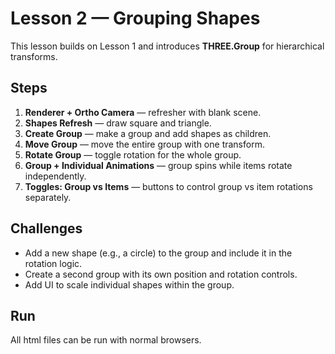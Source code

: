 # Lesson 2 — Grouping Shapes

This lesson builds on Lesson 1 and introduces **THREE.Group** for hierarchical transforms.

## Steps
1. **Renderer + Ortho Camera** — refresher with blank scene.
2. **Shapes Refresh** — draw square and triangle.
3. **Create Group** — make a group and add shapes as children.
4. **Move Group** — move the entire group with one transform.
5. **Rotate Group** — toggle rotation for the whole group.
6. **Group + Individual Animations** — group spins while items rotate independently.
7. **Toggles: Group vs Items** — buttons to control group vs item rotations separately.

## Challenges
- Add a new shape (e.g., a circle) to the group and include it in the rotation logic.
- Create a second group with its own position and rotation controls.
- Add UI to scale individual shapes within the group.

## Run
All html files can be run with normal browsers.
